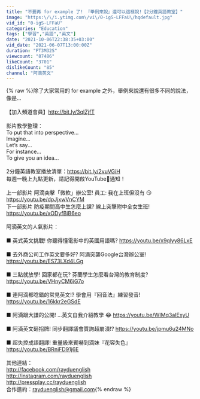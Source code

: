 ```yaml
---
title: "不要再 for example 了! 『舉例來說』還可以這樣說!【2分鐘英語教室】"
image: "https:\/\/i.ytimg.com\/vi\/0-igS-LFFaU\/hqdefault.jpg"
vid_id: "0-igS-LFFaU"
categories: "Education"
tags: ["學習","英語","英文"]
date: "2021-10-06T22:38:35+03:00"
vid_date: "2021-06-07T13:00:00Z"
duration: "PT3M32S"
viewcount: "87486"
likeCount: "3701"
dislikeCount: "85"
channel: "阿滴英文"
---
```

{% raw %}除了大家常用的 for example 之外，舉例來說還有很多不同的說法，像是...<br /><br />【加入頻道會員】<a rel="nofollow" target="blank" href="http://bit.ly/3qIZjfT">http://bit.ly/3qIZjfT</a><br /><br />影片教學整理：<br />To put that into perspective...<br />Imagine...<br />Let’s say...<br />For instance...<br />To give you an idea...<br /><br />2分鐘英語教室播放清單：<a rel="nofollow" target="blank" href="https://bit.ly/2vuVGiH">https://bit.ly/2vuVGiH</a><br />每週一晚上九點更新，請記得開啟YouTube🔔通知！<br /><br />上一部影片 阿滴突擊「微軟」辦公室! 員工: 我在上班但沒有 😏 <a rel="nofollow" target="blank" href="https://youtu.be/dpJjxwVnCYM">https://youtu.be/dpJjxwVnCYM</a><br />下一部影片 防疫期間高中生怎麼上課? 線上突擊附中全女生班! <a rel="nofollow" target="blank" href="https://youtu.be/xODyfBiB6eo">https://youtu.be/xODyfBiB6eo</a><br /><br />阿滴英文的人氣影片：<br /><br />■ 英式英文挑戰! 你聽得懂電影中的英國用語嗎? <a rel="nofollow" target="blank" href="https://youtu.be/x9qlyy86LxE">https://youtu.be/x9qlyy86LxE</a><br /><br />■ 去外商公司工作英文要多好? 阿滴突襲Google台灣辦公室! <a rel="nofollow" target="blank" href="https://youtu.be/ES73LXd4LGg">https://youtu.be/ES73LXd4LGg</a><br /><br />■ 三點就放學! 回家都在玩? 芬蘭學生怎麼看台灣的教育制度?  <a rel="nofollow" target="blank" href="https://youtu.be/VHnyCM6iG7o">https://youtu.be/VHnyCM6iG7o</a><br /><br />■ 連阿滴都唸錯的常見英文!? 學會用『回音法』練習發音! <a rel="nofollow" target="blank" href="https://youtu.be/16kkr2eGSdE">https://youtu.be/16kkr2eGSdE</a><br /><br />■ 阿滴跟大謙的公開! ...英文自我介紹教學 😂 <a rel="nofollow" target="blank" href="https://youtu.be/WIMq3aIExyU">https://youtu.be/WIMq3aIExyU</a><br /><br />■ 阿滴英文砸招牌! 同步翻譯議會質詢超崩潰!? <a rel="nofollow" target="blank" href="https://youtu.be/jpmu6u24MNo">https://youtu.be/jpmu6u24MNo</a><br /><br />■ 超失控成語翻譯! 重量級來賓嚇到滴妹『花容失色』 <a rel="nofollow" target="blank" href="https://youtu.be/BRniFD91j6E">https://youtu.be/BRniFD91j6E</a><br /><br />其他連結：<br /><a rel="nofollow" target="blank" href="http://facebook.com/rayduenglish">http://facebook.com/rayduenglish</a><br /><a rel="nofollow" target="blank" href="http://instagram.com/rayduenglish">http://instagram.com/rayduenglish</a><br /><a rel="nofollow" target="blank" href="http://pressplay.cc/rayduenglish">http://pressplay.cc/rayduenglish</a><br />合作邀約：rayduenglish@gmail.com{% endraw %}
